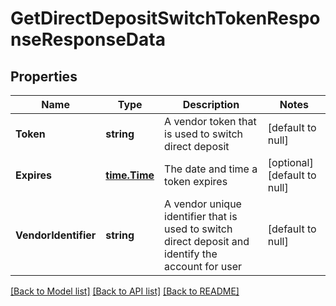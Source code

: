 # GetDirectDepositSwitchTokenResponseResponseData

## Properties
Name | Type | Description | Notes
------------ | ------------- | ------------- | -------------
**Token** | **string** | A vendor token that is used to switch direct deposit | [default to null]
**Expires** | [**time.Time**](time.Time.md) | The date and time a token expires | [optional] [default to null]
**VendorIdentifier** | **string** | A vendor unique identifier that is used to switch direct deposit and identify the account for user | [default to null]

[[Back to Model list]](../README.md#documentation-for-models) [[Back to API list]](../README.md#documentation-for-api-endpoints) [[Back to README]](../README.md)

